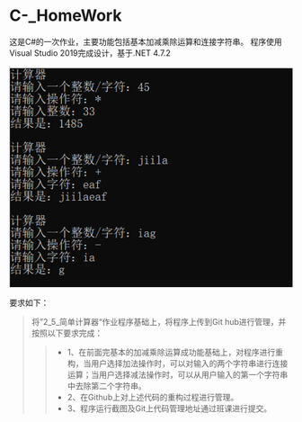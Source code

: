 # C-_HomeWork

这是C#的一次作业，主要功能包括基本加减乘除运算和连接字符串。 
程序使用Visual Studio 2019完成设计，基于.NET 4.7.2

![运行结果](/sources/img.jpg "Optional title")

 要求如下： 

> 将”2_5_简单计算器“作业程序基础上，将程序上传到Git hub进行管理，并按照以下要求完成：
>> + 1、在前面完基本的加减乘除运算成功能基础上，对程序进行重构，当用户选择加法操作时，可以对输入的两个字符串进行连接运算；当用户选择减法操作时，可以从用户输入的第一个字符串中去除第二个字符串。
>> + 2、在Github上对上述代码的重构过程进行管理。
>> + 3、程序运行截图及Git上代码管理地址通过班课进行提交。
